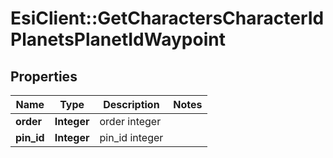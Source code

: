 # EsiClient::GetCharactersCharacterIdPlanetsPlanetIdWaypoint

## Properties
Name | Type | Description | Notes
------------ | ------------- | ------------- | -------------
**order** | **Integer** | order integer | 
**pin_id** | **Integer** | pin_id integer | 


